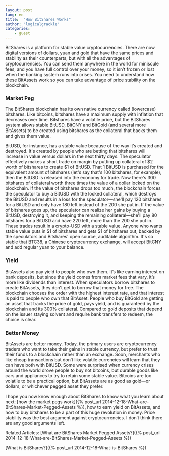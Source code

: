 ```yaml
---
layout: post
lang: en
title:  "How BitShares Works"
author: "logicalgrackle"
categories: 
    - guest
---
```

BitShares is a platform for stable value cryptocurrencies. There are now digital versions of dollars, yuan and gold that have the same prices and stability as their counterparts, but with all the advantages of cryptocurrencies. You can send them anywhere in the world for miniscule fees, and you have full control over your money, so it isn’t frozen or lost when the banking system runs into crises. You need to understand how these BitAssets work so you can take advantage of price stability on the blockchain.

### Market Peg
The BitShares blockchain has its own native currency called (lowercase) bitshares. Like bitcoins, bitshares have a maximum supply with inflation that decreases over time. Bitshares have a volatile price, but the BitShares system allows stable BitUSD, BitCNY and BitGold (and several more BitAssets) to be created using bitshares as the collateral that backs them and gives them value.

BitUSD, for instance, has a stable value because of the way it’s created and destroyed. It's created by people who are betting that bitshares will increase in value versus dollars in the next thirty days. The speculator effectively makes a short trade on margin by putting up collateral of $2 worth of bitshares to create $1 of BitUSD. That 1 BitUSD is purchased for the equivalent amount of bitshares (let's say that's 100 bitshares, for example), then the BitUSD is released into the economy for trade. Now there's 300 bitshares of collateral worth three times the value of a dollar locked on the blockchain. If the value of bitshares drops too much, the blockchain forces the speculator to buy a BitUSD with the locked collateral, which destroys the BitUSD and results in a loss for the speculator—she'll pay 120 bitshares for a BitUSD and only have 180 left instead of the 200 she put in. If the value of bitshares goes up, the speculator can realize her gains by buying a BitUSD, destroying it, and keeping the remaining collateral—she'll pay 80 bitshares for a BitUSD and have 220 left, more than the 200 she put in. These trades result in a crypto-USD with a stable value. Anyone who wants stable value puts in $1 of bitshares and gets $1 of bitshares out, backed by the speculators and Bitshares' open source, auditable algorithm. It's so stable that BTC38, a Chinese cryptocurrency exchange, will accept BitCNY and add regular yuan to your balance.

### Yield
BitAssets also pay yield to people who own them. It’s like earning interest on bank deposits, but since the yield comes from market fees that vary, it’s more like dividends than interest. When speculators borrow bitshares to create BitAssets, they don’t get to borrow that money for free. The blockchain chooses the order with the highest interest rate, and that interest is paid to people who own that BitAsset. People who buy BitGold are getting an asset that tracks the price of gold, pays yield, and is guaranteed by the blockchain and its 300% collateral. Compared to gold deposits that depend on the issuer staying solvent and require bank transfers to redeem, the choice is clear.

### Better Money
BitAssets are better money. Today, the primary users are cryptocurrency traders who want to take their gains in stable currency, but prefer to trust their funds to a blockchain rather than an exchange. Soon, merchants who like cheap transactions but don’t like volatile currencies will learn that they can have both with BitUSD. Some were surprised when currency crises around the world drove people to buy not bitcoins, but durable goods like cars and appliances to try to retain some stable value. Bitcoins are too volatile to be a practical option, but BitAssets are as good as gold—or dollars, or whichever pegged asset they prefer.

I hope you now know enough about BitShares to know what you learn about next: [how the market pegs work]({% post_url 2014-12-18-What-are-BitShares-Market-Pegged-Assets %}), how to earn yield on BitAssets, and how to buy bitshares to be a part of this huge revolution in money. Price stability was the best argument against cryptocurrencies. I don’t think there are any good arguments left.

Related Articles:
[What are BitShares Market Pegged Assets?]({% post_url 2014-12-18-What-are-BitShares-Market-Pegged-Assets %})

[What is BitShares?]({% post_url 2014-12-18-What-is-BitShares %})

